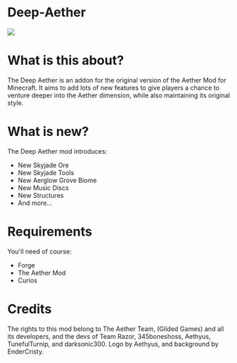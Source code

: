 # Deep-Aether
![](https://media.discordapp.net/attachments/983858839269036053/985097554863726602/deep_aether.png)
# What is this about?

The Deep Aether is an addon for the original version of the Aether Mod for Minecraft.
It aims to add lots of new features to give players a chance to venture deeper into the Aether dimension, while also maintaining its original style.
 
 # What is new?

The Deep Aether mod introduces:
  - New Skyjade Ore
  - New Skyjade Tools
  - New Aerglow Grove Biome
  - New Music Discs
  - New Structures
  - And more...

# Requirements

You'll need of course:
 - Forge
 - The Aether Mod
 - Curios

# Credits

The rights to this mod belong to The Aether Team, (Gilded Games) and all its developers, and the devs of Team Razor, 345boneshoss, Aethyus, TunefulTurnip, and darksonic300. Logo by Aethyus, and background by EnderCristy.
